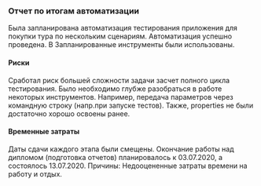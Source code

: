 ### Отчет по итогам автоматизации

Была запланирована автоматизация тестирования приложения для покупки тура по нескольким сценариям. 
Автоматизация успешно проведена. В
Запланированные инструменты были использованы. 

#### Риски
 
Сработал риск большей сложности задачи засчет полного цикла тестирования. 
Было необходимо глубже разобраться в работе некоторых инструментов.
Например, передача параметров через командную строку (напр.при запуске тестов).
Также, properties не были достаточно хорошо освоены ранее.

#### Временные затраты

Даты сдачи каждого этапа были смещены. 
Окончание работы над дипломом (подготовка отчетов) планировалось к 03.07.2020, а состоялось 13.07.2020.
Причины:
Недооцененные затраты времени на работу и отдых.


